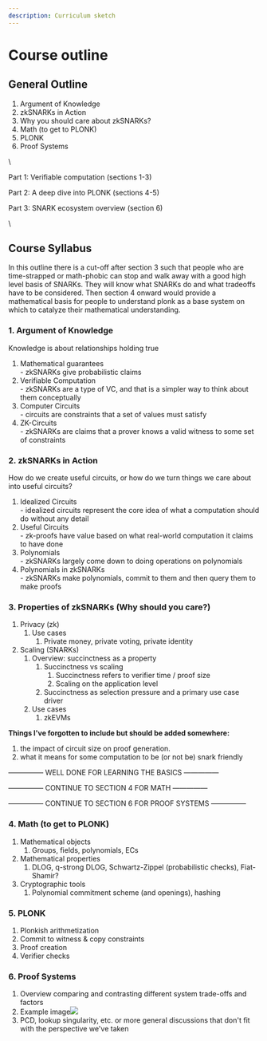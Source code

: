 ```yaml
---
description: Curriculum sketch
---
```


# Course outline

## General Outline <a href="#docs-internal-guid-28f6ca63-7fff-84c0-4d8a-731f574c1a19" id="docs-internal-guid-28f6ca63-7fff-84c0-4d8a-731f574c1a19"></a>

1. Argument of Knowledge
2. zkSNARKs in Action
3. Why you should care about zkSNARKs?&#x20;
4. Math (to get to PLONK)
5. PLONK
6. Proof Systems

\


Part 1: Verifiable computation (sections 1-3)

Part 2: A deep dive into PLONK (sections 4-5)

Part 3: SNARK ecosystem overview (section 6)

\


## Course Syllabus

In this outline there is a cut-off after section 3 such that people who are time-strapped or math-phobic can stop and walk away with a good high level basis of SNARKs. They will know what SNARKs do and what tradeoffs have to be considered. Then section 4 onward would provide a mathematical basis for people to understand plonk as a base system on which to catalyze their mathematical understanding.

### 1. Argument of Knowledge

Knowledge is about relationships holding true

1. Mathematical guarantees\
   \- zkSNARKs give probabilistic claims
2. Verifiable Computation\
   \- zkSNARKs are a type of VC, and that is a simpler way to think about them conceptually
3. Computer Circuits\
   \- circuits are constraints that a set of values must satisfy
4. ZK-Circuits\
   \- zkSNARKs are claims that a prover knows a valid witness to some set of constraints

### 2. zkSNARKs in Action

How do we create useful circuits, or how do we turn things we care about into useful circuits?

1. Idealized Circuits\
   \- idealized circuits represent the core idea of what a computation should do without any detail
2. Useful Circuits\
   \- zk-proofs have value based on what real-world computation it claims to have done
3. Polynomials\
   \- zkSNARKs largely come down to doing operations on polynomials
4. Polynomials in zkSNARKs\
   \- zkSNARKs make polynomials, commit to them and then query them to make proofs

### 3. Properties of zkSNARKs (Why should you care?)

1. Privacy (zk)
   1. Use cases
      1. Private money, private voting, private identity
2. Scaling (SNARKs)
   1. Overview: succinctness as a property&#x20;
      1. Succinctness vs scaling&#x20;
         1. Succinctness refers to verifier time / proof size
         2. Scaling on the application level
      2. Succinctness as selection pressure and a primary use case driver&#x20;
   2. Use cases
      1. zkEVMs



**Things I've forgotten to include but should be added somewhere:**&#x20;

1. the impact of circuit size on proof generation.
2. what it means for some computation to be (or not be) snark friendly

————— WELL DONE FOR LEARNING THE BASICS ————— &#x20;

————— CONTINUE TO SECTION 4 FOR MATH  —————

————— CONTINUE TO SECTION 6 FOR PROOF SYSTEMS   —————

### 4. Math (to get to PLONK)

1. Mathematical objects
   1. Groups, fields, polynomials, ECs
2. Mathematical properties
   1. DLOG, q-strong DLOG, Schwartz-Zippel (probabilistic checks), Fiat-Shamir?
3. Cryptographic tools
   1. Polynomial commitment scheme (and openings), hashing

### 5. PLONK

1. Plonkish arithmetization
2. Commit to witness & copy constraints
3. Proof creation
4. Verifier checks

### 6. Proof Systems&#x20;

1. Overview comparing and contrasting different system trade-offs and factors
2. Example image![](https://lh7-us.googleusercontent.com/rt9o\_ncmxk-5JZBaek1FV\_mtrwI27iCmGsBUYz5q10LSOZdtEc9LwX5JeQ3krwlxfsZTKCDH7GpgrILb5JELVGqVJ7JANNnI6dZySMtcpq1-IWyBc2J\_-CwQ\_mE4S7l8\_qchU-meewfdZytPl0w\_cek)
3. PCD, lookup singularity, etc. or more general discussions that don't fit with the perspective we've taken
